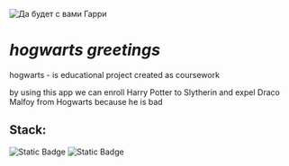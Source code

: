 ![Да будет с вами Гарри](https://s12.stc.all.kpcdn.net/afisha/msk/wp-content/uploads/sites/5/2021/01/1-14.jpg)
# *hogwarts greetings*
hogwarts - is educational project created as coursework

by using this app we can enroll Harry Potter to Slytherin and expel Draco Malfoy from Hogwarts because he is bad

## Stack:
![Static Badge](https://img.shields.io/badge/java-spring-green)
![Static Badge](https://img.shields.io/badge/postgres-blue)

